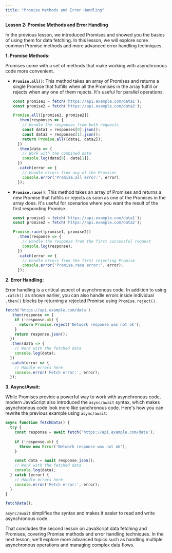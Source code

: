 ```yaml
---
title: "Promise Methods and Error Handling"
---
```


**Lesson 2: Promise Methods and Error Handling**

In the previous lesson, we introduced Promises and showed you the basics of using them for data fetching. In this lesson, we will explore some common Promise methods and more advanced error handling techniques.

**1. Promise Methods:**

Promises come with a set of methods that make working with asynchronous code more convenient.

- **`Promise.all()`**: This method takes an array of Promises and returns a single Promise that fulfills when all the Promises in the array fulfill or rejects when any one of them rejects. It's useful for parallel operations.

  ```javascript
  const promise1 = fetch('https://api.example.com/data1');
  const promise2 = fetch('https://api.example.com/data2');

  Promise.all([promise1, promise2])
    .then(responses => {
      // Handle the responses from both requests
      const data1 = responses[0].json();
      const data2 = responses[1].json();
      return Promise.all([data1, data2]);
    })
    .then(data => {
      // Work with the combined data
      console.log(data[0], data[1]);
    })
    .catch(error => {
      // Handle errors from any of the Promises
      console.error('Promise.all error:', error);
    });
  ```

- **`Promise.race()`**: This method takes an array of Promises and returns a new Promise that fulfills or rejects as soon as one of the Promises in the array does. It's useful for scenarios where you want the result of the first responding Promise.

  ```javascript
  const promise1 = fetch('https://api.example.com/data1');
  const promise2 = fetch('https://api.example.com/data2');

  Promise.race([promise1, promise2])
    .then(response => {
      // Handle the response from the first successful request
      console.log(response);
    })
    .catch(error => {
      // Handle errors from the first rejecting Promise
      console.error('Promise.race error:', error);
    });
  ```

**2. Error Handling:**

Error handling is a critical aspect of asynchronous code. In addition to using `.catch()` as shown earlier, you can also handle errors inside individual `.then()` blocks by returning a rejected Promise using `Promise.reject()`.

```javascript
fetch('https://api.example.com/data')
  .then(response => {
    if (!response.ok) {
      return Promise.reject('Network response was not ok');
    }
    return response.json();
  })
  .then(data => {
    // Work with the fetched data
    console.log(data);
  })
  .catch(error => {
    // Handle errors here
    console.error('Fetch error:', error);
  });
```

**3. Async/Await:**

While Promises provide a powerful way to work with asynchronous code, modern JavaScript also introduced the `async/await` syntax, which makes asynchronous code look more like synchronous code. Here's how you can rewrite the previous example using `async/await`:

```javascript
async function fetchData() {
  try {
    const response = await fetch('https://api.example.com/data');
    
    if (!response.ok) {
      throw new Error('Network response was not ok');
    }

    const data = await response.json();
    // Work with the fetched data
    console.log(data);
  } catch (error) {
    // Handle errors here
    console.error('Fetch error:', error);
  }
}

fetchData();
```

`async/await` simplifies the syntax and makes it easier to read and write asynchronous code.

That concludes the second lesson on JavaScript data fetching and Promises, covering Promise methods and error handling techniques. In the next lesson, we'll explore more advanced topics such as handling multiple asynchronous operations and managing complex data flows.